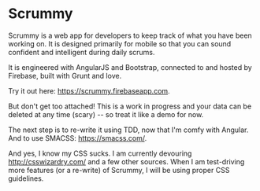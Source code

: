 Scrummy
=======

Scrummy is a web app for developers to keep track of what you have been working on. It is designed primarily for mobile so that you can sound confident and intelligent during daily scrums.

It is engineered with AngularJS and Bootstrap, connected to and hosted by Firebase, built with Grunt and love.

Try it out here: https://scrummy.firebaseapp.com.

But don't get too attached! This is a work in progress and your data can be deleted at any time (scary) -- so treat it like a demo for now.

The next step is to re-write it using TDD, now that I'm comfy with Angular. And to use SMACSS: https://smacss.com/.

And yes, I know my CSS sucks. I am currently devouring http://csswizardry.com/ and a few other sources. When I am test-driving more features (or a re-write) of Scrummy, I will be using proper CSS guidelines.